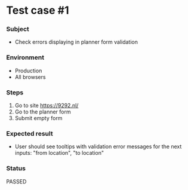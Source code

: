 # Test case #1

### Subject
* Check errors displaying in planner form validation

### Environment
* Production
* All browsers

### Steps
1. Go to site https://9292.nl/
2. Go to the planner form
3. Submit empty form

### Expected result
* User should see tooltips with validation error messages for the next inputs: "from location", "to location"

### Status
PASSED
